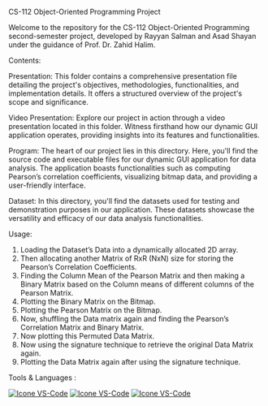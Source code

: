 CS-112 Object-Oriented Programming Project

Welcome to the repository for the CS-112 Object-Oriented Programming second-semester project, developed by Rayyan Salman and Asad Shayan under the guidance of Prof. Dr. Zahid Halim.

Contents:

Presentation: This folder contains a comprehensive presentation file detailing the project's objectives, methodologies, functionalities, and implementation details. It offers a structured overview of the project's scope and significance.

Video Presentation: Explore our project in action through a video presentation located in this folder. Witness firsthand how our dynamic GUI application operates, providing insights into its features and functionalities.

Program: The heart of our project lies in this directory. Here, you'll find the source code and executable files for our dynamic GUI application for data analysis. The application boasts functionalities such as computing Pearson’s correlation coefficients, visualizing bitmap data, and providing a user-friendly interface.

Dataset: In this directory, you'll find the datasets used for testing and demonstration purposes in our application. These datasets showcase the versatility and efficacy of our data analysis functionalities.

Usage:

1.	Loading the Dataset’s Data into a dynamically allocated 2D array.
2.	Then allocating another Matrix of RxR (NxN) size for storing the Pearson’s Correlation Coefficients.
3.	Finding the Column Mean of the Pearson Matrix and then making a Binary Matrix based on the Column means of different columns of the Pearson Matrix.
4.	Plotting the Binary Matrix on the Bitmap.
5.	Plotting the Pearson Matrix on the Bitmap.
6.	Now, shuffling the Data matrix again and finding the Pearson’s Correlation Matrix and Binary Matrix.
7.	Now plotting this Permuted Data Matrix.
8.	Now using the signature technique to retrieve the original Data Matrix again. 
9.	Plotting the Data Matrix again after using the signature technique.

Tools & Languages :

[![Icone VS-Code](https://skillicons.dev/icons?i=cpp)](https://cplusplus.com/)
[![Icone VS-Code](https://skillicons.dev/icons?i=vscode)](https://code.visualstudio.com/)
[![Icone VS-Code](https://skillicons.dev/icons?i=visualstudio)]([https://code.visualstudio.com/](https://visualstudio.microsoft.com/vs/))
